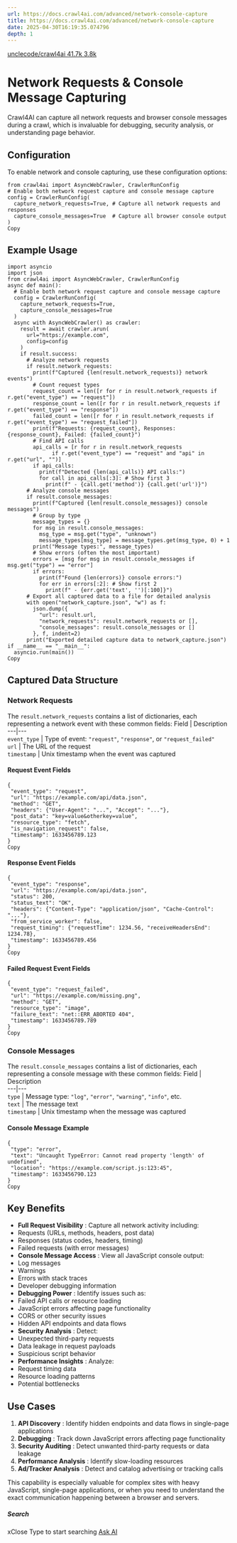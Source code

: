 ```yaml
---
url: https://docs.crawl4ai.com/advanced/network-console-capture
title: https://docs.crawl4ai.com/advanced/network-console-capture
date: 2025-04-30T16:19:35.074796
depth: 1
---
```


[ unclecode/crawl4ai 41.7k 3.8k ](https://github.com/unclecode/crawl4ai)
# Network Requests & Console Message Capturing
Crawl4AI can capture all network requests and browser console messages during a crawl, which is invaluable for debugging, security analysis, or understanding page behavior.
## Configuration
To enable network and console capturing, use these configuration options:
```
from crawl4ai import AsyncWebCrawler, CrawlerRunConfig
# Enable both network request capture and console message capture
config = CrawlerRunConfig(
  capture_network_requests=True, # Capture all network requests and responses
  capture_console_messages=True  # Capture all browser console output
)
Copy
```

## Example Usage
```
import asyncio
import json
from crawl4ai import AsyncWebCrawler, CrawlerRunConfig
async def main():
  # Enable both network request capture and console message capture
  config = CrawlerRunConfig(
    capture_network_requests=True,
    capture_console_messages=True
  )
  async with AsyncWebCrawler() as crawler:
    result = await crawler.arun(
      url="https://example.com",
      config=config
    )
    if result.success:
      # Analyze network requests
      if result.network_requests:
        print(f"Captured {len(result.network_requests)} network events")
        # Count request types
        request_count = len([r for r in result.network_requests if r.get("event_type") == "request"])
        response_count = len([r for r in result.network_requests if r.get("event_type") == "response"])
        failed_count = len([r for r in result.network_requests if r.get("event_type") == "request_failed"])
        print(f"Requests: {request_count}, Responses: {response_count}, Failed: {failed_count}")
        # Find API calls
        api_calls = [r for r in result.network_requests 
              if r.get("event_type") == "request" and "api" in r.get("url", "")]
        if api_calls:
          print(f"Detected {len(api_calls)} API calls:")
          for call in api_calls[:3]: # Show first 3
            print(f" - {call.get('method')} {call.get('url')}")
      # Analyze console messages
      if result.console_messages:
        print(f"Captured {len(result.console_messages)} console messages")
        # Group by type
        message_types = {}
        for msg in result.console_messages:
          msg_type = msg.get("type", "unknown")
          message_types[msg_type] = message_types.get(msg_type, 0) + 1
        print("Message types:", message_types)
        # Show errors (often the most important)
        errors = [msg for msg in result.console_messages if msg.get("type") == "error"]
        if errors:
          print(f"Found {len(errors)} console errors:")
          for err in errors[:2]: # Show first 2
            print(f" - {err.get('text', '')[:100]}")
      # Export all captured data to a file for detailed analysis
      with open("network_capture.json", "w") as f:
        json.dump({
          "url": result.url,
          "network_requests": result.network_requests or [],
          "console_messages": result.console_messages or []
        }, f, indent=2)
      print("Exported detailed capture data to network_capture.json")
if __name__ == "__main__":
  asyncio.run(main())
Copy
```

## Captured Data Structure
### Network Requests
The `result.network_requests` contains a list of dictionaries, each representing a network event with these common fields:
Field | Description  
---|---  
`event_type` | Type of event: `"request"`, `"response"`, or `"request_failed"`  
`url` | The URL of the request  
`timestamp` | Unix timestamp when the event was captured  
#### Request Event Fields
```
{
 "event_type": "request",
 "url": "https://example.com/api/data.json",
 "method": "GET",
 "headers": {"User-Agent": "...", "Accept": "..."},
 "post_data": "key=value&otherkey=value",
 "resource_type": "fetch",
 "is_navigation_request": false,
 "timestamp": 1633456789.123
}
Copy
```

#### Response Event Fields
```
{
 "event_type": "response",
 "url": "https://example.com/api/data.json",
 "status": 200,
 "status_text": "OK",
 "headers": {"Content-Type": "application/json", "Cache-Control": "..."},
 "from_service_worker": false,
 "request_timing": {"requestTime": 1234.56, "receiveHeadersEnd": 1234.78},
 "timestamp": 1633456789.456
}
Copy
```

#### Failed Request Event Fields
```
{
 "event_type": "request_failed",
 "url": "https://example.com/missing.png",
 "method": "GET",
 "resource_type": "image",
 "failure_text": "net::ERR_ABORTED 404",
 "timestamp": 1633456789.789
}
Copy
```

### Console Messages
The `result.console_messages` contains a list of dictionaries, each representing a console message with these common fields:
Field | Description  
---|---  
`type` | Message type: `"log"`, `"error"`, `"warning"`, `"info"`, etc.  
`text` | The message text  
`timestamp` | Unix timestamp when the message was captured  
#### Console Message Example
```
{
 "type": "error",
 "text": "Uncaught TypeError: Cannot read property 'length' of undefined",
 "location": "https://example.com/script.js:123:45",
 "timestamp": 1633456790.123
}
Copy
```

## Key Benefits
  * **Full Request Visibility** : Capture all network activity including:
  * Requests (URLs, methods, headers, post data)
  * Responses (status codes, headers, timing)
  * Failed requests (with error messages)
  * **Console Message Access** : View all JavaScript console output:
  * Log messages
  * Warnings
  * Errors with stack traces
  * Developer debugging information
  * **Debugging Power** : Identify issues such as:
  * Failed API calls or resource loading
  * JavaScript errors affecting page functionality
  * CORS or other security issues
  * Hidden API endpoints and data flows
  * **Security Analysis** : Detect:
  * Unexpected third-party requests
  * Data leakage in request payloads
  * Suspicious script behavior
  * **Performance Insights** : Analyze:
  * Request timing data
  * Resource loading patterns
  * Potential bottlenecks


## Use Cases
  1. **API Discovery** : Identify hidden endpoints and data flows in single-page applications
  2. **Debugging** : Track down JavaScript errors affecting page functionality
  3. **Security Auditing** : Detect unwanted third-party requests or data leakage
  4. **Performance Analysis** : Identify slow-loading resources
  5. **Ad/Tracker Analysis** : Detect and catalog advertising or tracking calls


This capability is especially valuable for complex sites with heavy JavaScript, single-page applications, or when you need to understand the exact communication happening between a browser and servers.
##### Search
xClose
Type to start searching
[ Ask AI ](https://docs.crawl4ai.com/core/ask-ai/ "Ask Crawl4AI Assistant")

